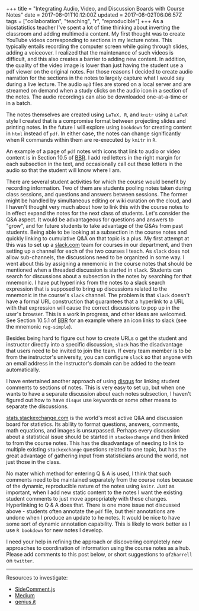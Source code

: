 +++
title = "Integrating Audio, Video, and Discussion Boards with Course Notes"
date = 2017-08-01T10:12:00Z
updated = 2017-08-02T06:06:57Z
tags = ["collaboration", "teaching", "r", "reproducible"]
+++
As a biostatistics teacher I've spent a lot of time thinking about inverting
the classroom and adding multimedia content. My first thought was to
create YouTube videos corresponding to sections in my lecture notes.
This typically entails recording the computer screen while going through
slides, adding a voiceover. I realized that the maintenance of such
videos is difficult, and this also creates a barrier to adding new
content. In addition, the quality of the video image is lower than just
having the student use a pdf viewer on the original notes. For those
reasons I decided to create audio narration for the sections in the
notes to largely capture what I would say during a live lecture. The
audio `mp3` files are stored on a local server and are streamed on
demand when a study clicks on the audio icon in a section of the notes.
The audio recordings can also be downloaded one-at-a-time or in a batch.

The notes themselves are created using `LaTeX, R`, and `knitr` using a
`LaTeX` style I created that is a compromise format between projecting
slides and printing notes. In the future I will explore using `bookdown`
for creating content in `html` instead of `pdf`. In either case, the
notes can change significantly when R commands within them are
re-executed by `knitr` in `R`.

An example of a page of `pdf` notes with icons that link to audio or
video content is in Section 10.5 of
[BBR](http://fharrell.com/links). I add red letters
in the right margin for each subsection in the text, and occasionally
call out these letters in the audio so that the student will know where
I am.

There are several student activities for which the course would benefit
by recording information. Two of them are students pooling notes taken
during class sessions, and questions and answers between sessions. The
former might be handled by simultaneous editing or wiki curation on the
cloud, and I haven't thought very much about how to link this with the
course notes to in effect expand the notes for the next class of
students. Let's consider the Q&A aspect. It would be advantageous for
questions and answers to "grow", and for future students to take
advantage of the Q&As from past students. Being able to be looking at a
subsection in the course notes and quickly linking to cumulative Q&A on
that topic is a plus. My first attempt at this was to set up a
[slack.com](http://slack.com) team for courses in our department, and
then setting up a channel for each of the two courses I teach. As
`slack` does not allow sub-channels, the discussions need to be
organized in some way. I went about this by assigning a mnemonic in the
course notes that should be mentioned when a threaded discussion is
started in `slack`. Students can search for discussions about a
subsection in the notes by searching for that mnemonic. I have put
hyperlinks from the notes to a slack search expression that is supposed
to bring up discussions related to the mnemonic in the course's `slack`
channel. The problem is that `slack` doesn't have a formal URL
construction that guarantees that a hyperlink to a URL with that
expression will cause the correct discussions to pop up in the user's
browser. This is a work in progress, and other ideas are welcomed. See
Section 10.5.1 of [BBR](http://fharrell.com/links)
for an example where an icon links to slack (see the mnemonic
`reg-simple`).

Besides being hard to figure out how to create URLs o get the student
and instructor directly into a specific discussion, `slack` has the
disadvantage that users need to be invited to join the team. If every
team member is to be from the instructor's university, you can configure
`slack` so that anyone with an email address in the instructor's domain
can be added to the team automatically.

I have entertained another approach of using [disqus](http://disqus.com)
for linking student comments to sections of notes. This is very easy to
set up, but when one wants to have a separate discussion about each
notes subsection, I haven't figured out how to have `disqus` use
keywords or some other means to separate the discussions.

[stats.stackexchange.com](http://stats.stackexchange.com) is the world's
most active Q&A and discussion board for statistics. Its ability to
format questions, answers, comments, math equations, and images is
unsurpassed. Perhaps every discussion about a statistical issue should
be started in `stackexchange` and then linked to from the course notes.
This has the disadvantage of needing to link to multiple existing
`stackexchange` questions related to one topic, but has the great
advantage of gathering input from statisticians around the world, not
just those in the class.

No mater which method for entering Q & A is used, I think that such
comments need to be maintained separately from the course notes because
of the dynamic, reproducible nature of the notes using `knitr`. Just as
important, when I add new static content to the notes I want the
existing student comments to just move appropriately with these changes.
Hyperlinking to Q & A does that. There is one more issue not discussed
above - students often annotate the `pdf` file, but their annotations
are undone when I produce an update to he notes. It would be nice to
have some sort of dynamic annotation capability. This is likely to work
better as I use `R bookdown` for new notes I develop.

I need your help in refining the approach or discovering completely new
approaches to coordination of information using the course notes as a
hub. Please add comments to this post below, or short suggestions to
`@f2harrell` on `twitter`.

--------
Resources to investigate:

* [SideComment.js](http://aroc.github.io/side-comments-demo)
* [Medium](http://medium.com)
* [genius.it](http://genius.it)
